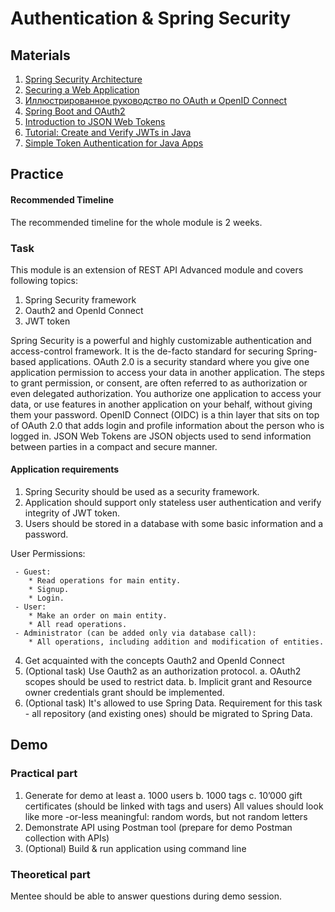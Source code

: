 # Authentication & Spring Security

## Materials

1. [Spring Security Architecture](https://spring.io/guides/topicals/spring-security-architecture)
2. [Securing a Web Application](https://spring.io/guides/gs/securing-web/)
3. [Иллюстрированное руководство по OAuth и OpenID Connect](https://habr.com/ru/company/flant/blog/475942/)
4. [Spring Boot and OAuth2](https://spring.io/guides/tutorials/spring-boot-oauth2/)
5. [Introduction to JSON Web Tokens](https://jwt.io/introduction/)
6. [Tutorial: Create and Verify JWTs in Java](https://developer.okta.com/blog/2018/10/31/jwts-with-java)
7. [Simple Token Authentication for Java Apps](https://developer.okta.com/blog/2018/10/16/token-auth-for-java)

## Practice

#### Recommended Timeline
The recommended timeline for the whole module is 2 weeks.

### Task

This module is an extension of REST API Advanced module and covers following topics:

1. Spring Security framework
2. Oauth2 and OpenId Connect
3. JWT token

Spring Security is a powerful and highly customizable authentication and access-control framework. It is the de-facto standard for securing Spring-based applications. OAuth 2.0 is a security standard where you give one application permission to access your data in another application. The steps to grant permission, or consent, are often referred to as authorization or even delegated authorization. You authorize one application to access your data, or use features in another application on your behalf, without giving them your password. OpenID Connect (OIDC) is a thin layer that sits on top of OAuth 2.0 that adds login and profile information about the person who is logged in. JSON Web Tokens are JSON objects used to send information between parties in a compact and secure manner.

#### Application requirements

1. Spring Security should be used as a security framework.
2. Application should support only stateless user authentication and verify integrity of JWT token.
3. Users should be stored in a database with some basic information and a password.

User Permissions:

     - Guest:
        * Read operations for main entity.
        * Signup.
        * Login.
     - User:
        * Make an order on main entity.
        * All read operations.
     - Administrator (can be added only via database call):
        * All operations, including addition and modification of entities.

4. Get acquainted with the concepts Oauth2 and OpenId Connect
5. (Optional task) Use Oauth2 as an authorization protocol.
   a. OAuth2 scopes should be used to restrict data.
   b. Implicit grant and Resource owner credentials grant should be implemented.
6. (Optional task) It's allowed to use Spring Data. Requirement for this task - all repository (and existing ones) should be migrated to Spring Data.

## Demo
### Practical part

1. Generate for demo at least
   a. 1000 users
   b. 1000 tags
   c. 10’000 gift certificates (should be linked with tags and users)
   All values should look like more -or-less meaningful: random words, but not random letters
2. Demonstrate API using Postman tool (prepare for demo Postman collection with APIs)
3. (Optional) Build & run application using command line

### Theoretical part

Mentee should be able to answer questions during demo session.